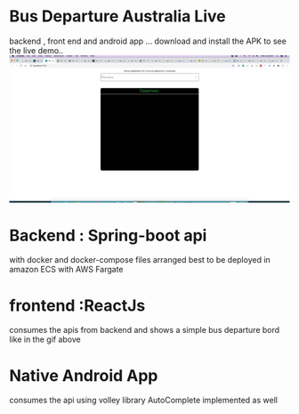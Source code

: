 # Bus Departure Australia Live

backend , front end and android app ... download and install the APK to see the live demo..
![](files/demo.gif)

# Backend : Spring-boot api

with docker and docker-compose files
arranged best to be deployed in amazon ECS with AWS Fargate

# frontend :ReactJs

consumes the apis from backend and shows a simple bus departure bord like in the gif above

# Native Android App

consumes the api using volley library
AutoComplete implemented as well
